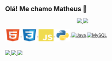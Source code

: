 ## Olá! Me chamo Matheus 👋

<div align="center">
  <a href="https://github.com/matheusggomes">
  <img height="180em" src="https://github-readme-stats.vercel.app/api/top-langs/?username=matheusggomes&layout=compact&theme=tokyonight"/>
  <img height="180em" src="https://github-readme-stats.vercel.app/api?username=matheusggomes&show_icons=true&count_private=true&hide=prs&theme=tokyonight"/>
</div>

<div style="display: inline_block"><br>
  <img align="center" alt="HTML" height="40" width="50" src="https://raw.githubusercontent.com/devicons/devicon/master/icons/html5/html5-original.svg">
  <img align="center" alt="CSS" height="40" width="50" src="https://raw.githubusercontent.com/devicons/devicon/master/icons/css3/css3-original.svg">
  <img align="center" alt="JS" height="40" width="50" src="https://raw.githubusercontent.com/devicons/devicon/master/icons/javascript/javascript-plain.svg">
  <img align="center" alt="Python" height="40" width="50" src="https://raw.githubusercontent.com/devicons/devicon/master/icons/python/python-original.svg">
  <img align="center" alt="Java" height="40" width="50" src="https://cdn.jsdelivr.net/gh/devicons/devicon@latest/icons/java/java-original.svg"> 
  <img align="center" alt="MySQL" height="50" width="50" src="https://cdn.jsdelivr.net/gh/devicons/devicon@latest/icons/mysql/mysql-original-wordmark.svg">
</div>

##
<div>
  <a href="https://matheusggomes.github.io" target="_blank">
    <img src="https://img.shields.io/badge/-Portfólio-%23d4d4d4?style=for-the-badge&logo=internet-explorer&logoColor=white">
  </a>
  <a href="https://www.linkedin.com/in/matheusggomes" target="_blank">
    <img src="https://img.shields.io/badge/-LinkedIn-%230077B5?style=for-the-badge&logo=linkedin&logoColor=white" target="_blank">
  </a>
  <a href = "mailto:contatomatheusggomes@gmail.com">
    <img src="https://img.shields.io/badge/-Gmail-%23c5221f?style=for-the-badge&logo=gmail&logoColor=white" target="_blank">
  </a> 
</div>

<!--
**matheusggomes/matheusggomes** is a ✨ _special_ ✨ repository because its `README.md` (this file) appears on your GitHub profile.

Here are some ideas to get you started:

- 🔭 I’m currently working on ...
- 🌱 I’m currently learning ...
- 👯 I’m looking to collaborate on ...
- 🤔 I’m looking for help with ...
- 💬 Ask me about ...
- 📫 How to reach me: ...
- 😄 Pronouns: ...
- ⚡ Fun fact: ...
-->
